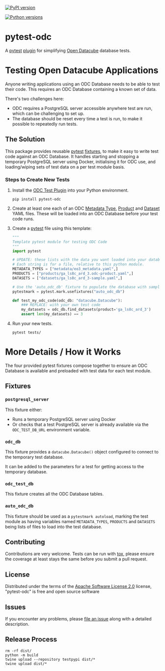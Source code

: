 [![PyPI version](https://img.shields.io/pypi/v/pytest-odc.svg)](https://pypi.org/project/pytest-odc)

[![Python versions](https://img.shields.io/pypi/pyversions/pytest-odc.svg)](https://pypi.org/project/pytest-odc)

# pytest-odc

A [pytest](https://docs.pytest.org/) [plugin](https://docs.pytest.org/en/7.1.x/how-to/plugins.html) for simplifying [Open Datacube](https://www.opendatacube.org/) database tests.

# Testing Open Datacube Applications

Anyone writing applications using an ODC Database needs to be able to test their code. This requires an ODC Database containing a known set of data.

There's two challenges here:

- ODC requires a PostgreSQL server accessible anywhere test are run, which can be challenging to set up.
- The database should be reset every time a test is run, to make it possible to repeatedly run tests.

## The Solution

This package provides reusable [pytest](https://docs.pytest.org/) [fixtures](https://docs.pytest.org/en/stable/explanation/fixtures.html), to make it easy to write test code against an ODC Database. It handles starting and stopping a temporary PostgreSQL server using Docker, initialising it for ODC use, and loading/wiping sets of test data on a per test module basis.

### Steps to Create New Tests

1. Install the [ODC Test Plugin](https://github.com/opendatacube/datacube-explorer/blob/develop/cubedash/testutils/database.py) into your Python environment.
   
   `pip install pytest-odc`

2. Create at least one each of an ODC [Metadata Type](https://datacube-core.readthedocs.io/en/latest/installation/metadata-types.html), [Product](https://datacube-core.readthedocs.io/en/latest/installation/product-definitions.html) and [Dataset](https://datacube-core.readthedocs.io/en/latest/installation/dataset-documents.html) YAML files. These will be loaded into an ODC Database before your test code runs.

3. Create a [pytest](https://docs.pytest.org/) file using this template:

    ```python
    """
    Template pytest module for testing ODC Code
    """
    import pytest

    # UPDATE: these lists with the data you want loaded into your database
    # Each string is for a file, relative to this python module.
    METADATA_TYPES = ["metadata/eo3_metadata.yaml",]
    PRODUCTS = ["products/ga_ls8c_ard_3.odc-product.yaml",]
    DATASETS = ["datasets/ga_ls8c_ard_3-sample.yaml",]

    # Use the 'auto_odc_db' fixture to populate the database with sample data.
    pytestmark = pytest.mark.usefixtures("auto_odc_db")

    def test_my_odc_code(odc_db: "datacube.Datacube"):
        ### REPLACE: with your own test code
        my_datasets = odc_db.find_datasets(product='ga_ls8c_ard_3')
        assert len(my_datasets) == 3
    ```

4. Run your new tests.

       pytest tests/

# More Details / How it Works

The four provided pytest fixtures compose together to ensure an ODC Database is available and preloaded with test data for each test module.


## Fixtures

### `postgresql_server`

This fixture either:

- Runs a temporary PostgreSQL server using Docker
- Or checks that a test PostgreSQL server is already available via the `ODC_TEST_DB_URL` environment variable.

### `odc_db`

This fixture provides a `datacube.Datacube()` object configured to connect to the temporary test database. 

It can be added to the parameters for a test for getting access to the temporary database.

### `odc_test_db`

This fixture creates all the ODC Database tables.

### `auto_odc_db`

This fixture should be used as a `pytestmark autoload`, marking the test module as having variables named `METADATA_TYPES`, `PRODUCTS` and `DATASETS` being lists of files to load into the test database.


Contributing
------------

Contributions are very welcome. Tests can be run with
[tox](https://tox.readthedocs.io/en/latest/), please ensure the coverage
at least stays the same before you submit a pull request.

License
-------

Distributed under the terms of the [Apache Software License
2.0](http://www.apache.org/licenses/LICENSE-2.0) license,
\"pytest-odc\" is free and open source software

Issues
------

If you encounter any problems, please [file an
issue](https://github.com/omad/pytest-odc/issues) along
with a detailed description.

Release Process
---------------

```
rm -rf dist/
python -m build
twine upload --repository testpypi dist/*
twine upload dist/*
```
